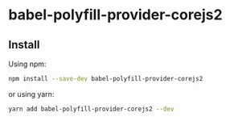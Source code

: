 # babel-polyfill-provider-corejs2

## Install

Using npm:

```sh
npm install --save-dev babel-polyfill-provider-corejs2
```

or using yarn:

```sh
yarn add babel-polyfill-provider-corejs2 --dev
```
